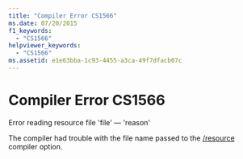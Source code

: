 ```yaml
---
title: "Compiler Error CS1566"
ms.date: 07/20/2015
f1_keywords: 
  - "CS1566"
helpviewer_keywords: 
  - "CS1566"
ms.assetid: e1e63bba-1c93-4455-a3ca-49f7dfacb07c
---
```

# Compiler Error CS1566
Error reading resource file 'file' — 'reason'  
  
 The compiler had trouble with the file name passed to the [/resource](../language-reference/compiler-options/resource-compiler-option.md) compiler option.
